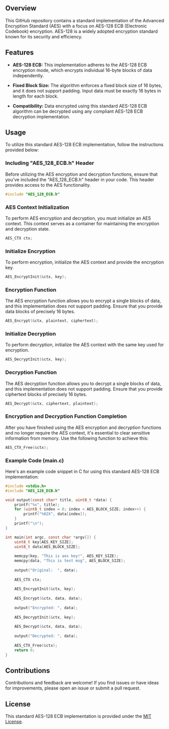 ## Overview

This GitHub repository contains a standard implementation of the Advanced Encryption Standard (AES) with a focus on AES-128 ECB (Electronic Codebook) encryption. AES-128 is a widely adopted encryption standard known for its security and efficiency.

## Features

- **AES-128 ECB:** This implementation adheres to the AES-128 ECB encryption mode, which encrypts individual 16-byte blocks of data independently.

- **Fixed Block Size:** The algorithm enforces a fixed block size of 16 bytes, and it does not support padding. Input data must be exactly 16 bytes in length for each block.

- **Compatibility:** Data encrypted using this standard AES-128 ECB algorithm can be decrypted using any compliant AES-128 ECB decryption implementation.

## Usage

To utilize this standard AES-128 ECB implementation, follow the instructions provided below:

### Including "AES_128_ECB.h" Header

Before utilizing the AES encryption and decryption functions, ensure that you've included the "AES_128_ECB.h" header in your code. This header provides access to the AES functionality.

```c
#include "AES_128_ECB.h"
```

### AES Context Initialization

To perform AES encryption and decryption, you must initialize an AES context. This context serves as a container for maintaining the encryption and decryption state.

```c
AES_CTX ctx;
```

### Initialize Encryption

To perform encryption, initialize the AES context and provide the encryption key.

```c
AES_EncryptInit(&ctx, key);
```

### Encryption Function

The AES encryption function allows you to encrypt a single blocks of data, and this implementation does not support padding. Ensure that you provide data blocks of precisely 16 bytes.

```c
AES_Encrypt(&ctx, plaintext, ciphertext);
```

### Initialize Decryption

To perform decryption, initialize the AES context with the same key used for encryption.

```c
AES_DecryptInit(&ctx, key);
```

### Decryption Function

The AES decryption function allows you to decrypt a single blocks of data, and this implementation does not support padding. Ensure that you provide ciphertext blocks of precisely 16 bytes.

```c
AES_Decrypt(&ctx, ciphertext, plaintext);
```

### Encryption and Decryption Function Completion

After you have finished using the AES encryption and decryption functions and no longer require the AES context, it's essential to clear sensitive information from memory. Use the following function to achieve this:

```c
AES_CTX_Free(&ctx);
```

### Example Code (main.c)

Here's an example code snippet in C for using this standard AES-128 ECB implementation:

```c
#include <stdio.h>
#include "AES_128_ECB.h"

void output(const char* title, uint8_t *data) {
	printf("%s", title);
	for (uint8_t index = 0; index < AES_BLOCK_SIZE; index++) {
		printf("%02X", data[index]);
	}
	printf("\n");
}

int main(int argc, const char *argv[]) {
	uint8_t key[AES_KEY_SIZE];
	uint8_t data[AES_BLOCK_SIZE];
	
	memcpy(key, "This is aes key!", AES_KEY_SIZE);
	memcpy(data, "This is test msg", AES_BLOCK_SIZE);
	
	output("Original:  ", data);
	
	AES_CTX ctx;
	
	AES_EncryptInit(&ctx, key);
	
	AES_Encrypt(&ctx, data, data);
	
	output("Encrypted: ", data);
	
	AES_DecryptInit(&ctx, key);
	
	AES_Decrypt(&ctx, data, data);
	
	output("Decrypted: ", data);
	
	AES_CTX_Free(&ctx);
	return 0;
}
```

## Contributions

Contributions and feedback are welcome! If you find issues or have ideas for improvements, please open an issue or submit a pull request.

## License

This standard AES-128 ECB implementation is provided under the [MIT License](./LICENSE).
